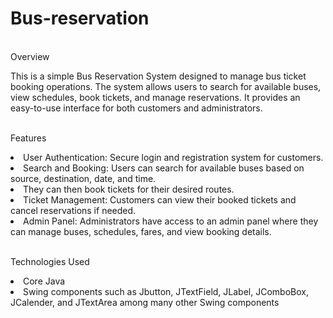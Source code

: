 # Bus-reservation
<br>Overview</br>

This is a simple Bus Reservation System designed to manage bus ticket booking operations. The system allows users to search for available buses, view schedules, book tickets, and manage reservations. It provides an easy-to-use interface for both customers and administrators.

<br>Features</br>

<li>User Authentication: Secure login and registration system for customers.</li>
<li>Search and Booking: Users can search for available buses based on source, destination, date, and time. </li>
<li>They can then book tickets for their desired routes.</li>
<li>Ticket Management: Customers can view their booked tickets and cancel reservations if needed.</li>
<li>Admin Panel: Administrators have access to an admin panel where they can manage buses, schedules, fares, and view booking details.</li>

<br>Technologies Used</br>

<li>Core Java</li>
<li>Swing components
        such as Jbutton, JTextField, JLabel, JComboBox, JCalender, and JTextArea among many other Swing components</li>
